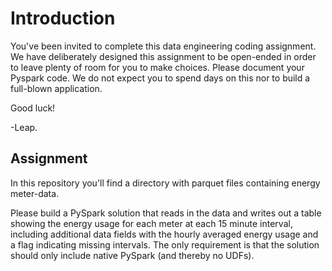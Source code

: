 # Introduction

You've been invited to complete this data engineering coding assignment. We have deliberately designed this assignment to be open-ended in order to leave plenty of room for you to make choices. Please document your Pyspark code.  We do not expect you to spend days on this nor to build a full-blown application.

Good luck!

-Leap.

## Assignment

In this repository you'll find a directory with parquet files containing energy meter-data.

Please build a PySpark solution that reads in the data and writes out a table showing the energy usage for each meter at each 15 minute interval, including  additional data fields with the hourly averaged energy usage and a flag indicating missing intervals.  The only requirement is that the solution should only include native PySpark (and thereby no UDFs).

